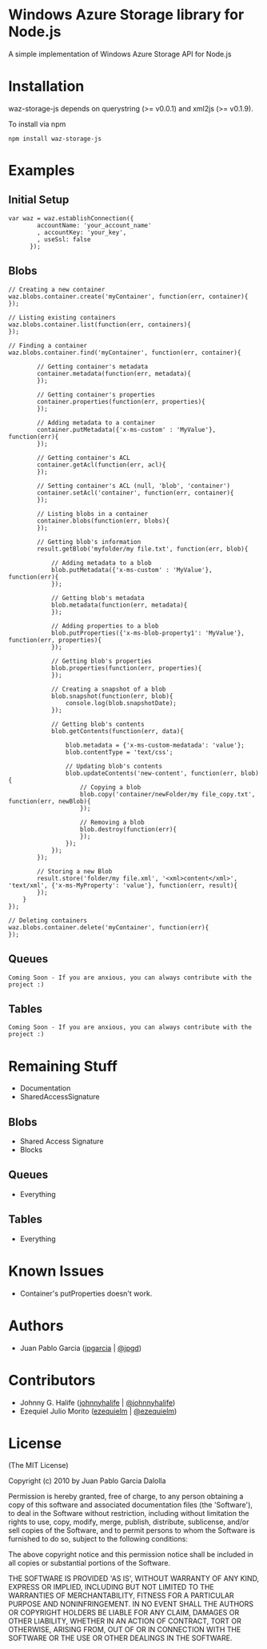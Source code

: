 # Windows Azure Storage library for Node.js
A simple implementation of Windows Azure Storage API for Node.js

# Installation
waz-storage-js depends on querystring (>= v0.0.1) and xml2js (>= v0.1.9).

To install via npm

	npm install waz-storage-js

# Examples

## Initial Setup

	var waz = waz.establishConnection({ 
			accountName: 'your_account_name'
			, accountKey: 'your_key', 
			, useSsl: false 
		  });

## Blobs

	// Creating a new container
	waz.blobs.container.create('myContainer', function(err, container){
	});
	
	// Listing existing containers
	waz.blobs.container.list(function(err, containers){
	});

	// Finding a container
	waz.blobs.container.find('myContainer', function(err, container){

			// Getting container's metadata
			container.metadata(function(err, metadata){
			});
			
			// Getting container's properties
			container.properties(function(err, properties){
			});

			// Adding metadata to a container
			container.putMetadata({'x-ms-custom' : 'MyValue'}, function(err){
			});
			
			// Getting container's ACL
			container.getAcl(function(err, acl){
			});
			
			// Setting container's ACL (null, 'blob', 'container')
			container.setAcl('container', function(err, container){
			});
			
			// Listing blobs in a container
			container.blobs(function(err, blobs){
			});
			
			// Getting blob's information
			result.getBlob('myfolder/my file.txt', function(err, blob){

				// Adding metadata to a blob
				blob.putMetadata({'x-ms-custom' : 'MyValue'}, function(err){
				});
								
				// Getting blob's metadata
				blob.metadata(function(err, metadata){
				});

				// Adding properties to a blob
				blob.putProperties({'x-ms-blob-property1': 'MyValue'}, function(err, properties){
				});
				
				// Getting blob's properties
				blob.properties(function(err, properties){
				});
				
				// Creating a snapshot of a blob
				blob.snapshot(function(err, blob){
					console.log(blob.snapshotDate);
				});
												
				// Getting blob's contents
				blob.getContents(function(err, data){
					
					blob.metadata = {'x-ms-custom-medatada': 'value'};
					blob.contentType = 'text/css';
					
					// Updating blob's contents
					blob.updateContents('new-content', function(err, blob){
						// Copying a blob
						blob.copy('container/newFolder/my file_copy.txt', function(err, newBlob){
						});					

						// Removing a blob
						blob.destroy(function(err){
						});
					});
				});
			});
						
			// Storing a new Blob
			result.store('folder/my file.xml', '<xml>content</xml>', 'text/xml', {'x-ms-MyProperty': 'value'}, function(err, result){
			});			
		}
	});
	
	// Deleting containers
	waz.blobs.container.delete('myContainer', function(err){
	});

## Queues
	Coming Soon - If you are anxious, you can always contribute with the project :)

## Tables
	Coming Soon - If you are anxious, you can always contribute with the project :)


# Remaining Stuff
* Documentation
* SharedAccessSignature

## Blobs
* Shared Access Signature
* Blocks

## Queues
* Everything

## Tables
* Everything

# Known Issues

* Container's putProperties doesn't work.

# Authors

* Juan Pablo Garcia ([jpgarcia](http://github.com/jpgarcia) | [@jpgd](http://www.twitter.com/jpgd))

# Contributors

* Johnny G. Halife ([johnnyhalife](http://github.com/johnnyhalife) | [@johnnyhalife](http://www.twitter.com/johnnyhalife))
* Ezequiel Julio Morito ([ezequielm](http://github.com/ezequielm) | [@ezequielm](http://www.twitter.com/ezequielm))

# License 

(The MIT License)

Copyright (c) 2010 by Juan Pablo Garcia Dalolla

Permission is hereby granted, free of charge, to any person obtaining
a copy of this software and associated documentation files (the
'Software'), to deal in the Software without restriction, including
without limitation the rights to use, copy, modify, merge, publish,
distribute, sublicense, and/or sell copies of the Software, and to
permit persons to whom the Software is furnished to do so, subject to
the following conditions:

The above copyright notice and this permission notice shall be
included in all copies or substantial portions of the Software.

THE SOFTWARE IS PROVIDED 'AS IS', WITHOUT WARRANTY OF ANY KIND,
EXPRESS OR IMPLIED, INCLUDING BUT NOT LIMITED TO THE WARRANTIES OF
MERCHANTABILITY, FITNESS FOR A PARTICULAR PURPOSE AND NONINFRINGEMENT.
IN NO EVENT SHALL THE AUTHORS OR COPYRIGHT HOLDERS BE LIABLE FOR ANY
CLAIM, DAMAGES OR OTHER LIABILITY, WHETHER IN AN ACTION OF CONTRACT,
TORT OR OTHERWISE, ARISING FROM, OUT OF OR IN CONNECTION WITH THE
SOFTWARE OR THE USE OR OTHER DEALINGS IN THE SOFTWARE.
